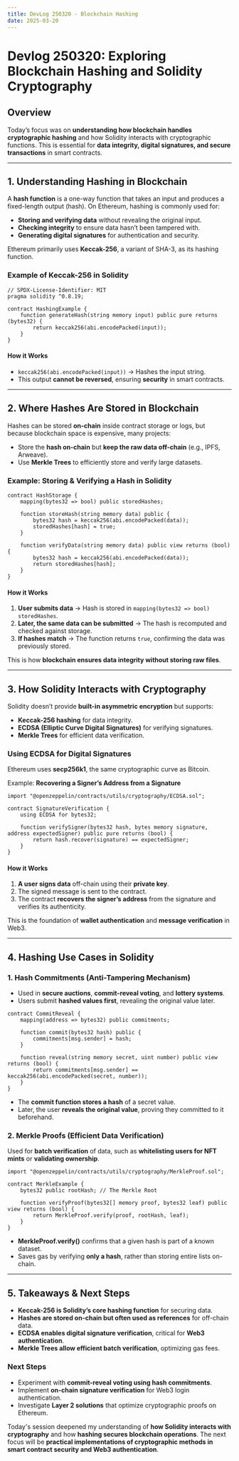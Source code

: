 ```yaml
---
title: DevLog 250320 - Blockchain Hashing
date: 2025-03-20
---
```

# Devlog 250320: Exploring Blockchain Hashing and Solidity Cryptography  

## **Overview**  
Today’s focus was on **understanding how blockchain handles cryptographic hashing** and how Solidity interacts with cryptographic functions. This is essential for **data integrity, digital signatures, and secure transactions** in smart contracts.  

---

## **1. Understanding Hashing in Blockchain**  
A **hash function** is a one-way function that takes an input and produces a fixed-length output (hash). On Ethereum, hashing is commonly used for:  
- **Storing and verifying data** without revealing the original input.  
- **Checking integrity** to ensure data hasn’t been tampered with.  
- **Generating digital signatures** for authentication and security.  

Ethereum primarily uses **Keccak-256**, a variant of SHA-3, as its hashing function.  

### **Example of Keccak-256 in Solidity**
```solidity
// SPDX-License-Identifier: MIT
pragma solidity ^0.8.19;

contract HashingExample {
    function generateHash(string memory input) public pure returns (bytes32) {
        return keccak256(abi.encodePacked(input));
    }
}
```
#### **How it Works**
- `keccak256(abi.encodePacked(input))` → Hashes the input string.
- This output **cannot be reversed**, ensuring **security** in smart contracts.

---

## **2. Where Hashes Are Stored in Blockchain**  
Hashes can be stored **on-chain** inside contract storage or logs, but because blockchain space is expensive, many projects:  
- Store the **hash on-chain** but **keep the raw data off-chain** (e.g., IPFS, Arweave).  
- Use **Merkle Trees** to efficiently store and verify large datasets.  

### **Example: Storing & Verifying a Hash in Solidity**
```solidity
contract HashStorage {
    mapping(bytes32 => bool) public storedHashes;

    function storeHash(string memory data) public {
        bytes32 hash = keccak256(abi.encodePacked(data));
        storedHashes[hash] = true;
    }

    function verifyData(string memory data) public view returns (bool) {
        bytes32 hash = keccak256(abi.encodePacked(data));
        return storedHashes[hash];
    }
}
```
#### **How it Works**
1. **User submits data** → Hash is stored in `mapping(bytes32 => bool) storedHashes`.  
2. **Later, the same data can be submitted** → The hash is recomputed and checked against storage.  
3. **If hashes match** → The function returns `true`, confirming the data was previously stored.  

This is how **blockchain ensures data integrity without storing raw files**.

---

## **3. How Solidity Interacts with Cryptography**  
Solidity doesn’t provide **built-in asymmetric encryption** but supports:  
- **Keccak-256 hashing** for data integrity.  
- **ECDSA (Elliptic Curve Digital Signatures)** for verifying signatures.  
- **Merkle Trees** for efficient data verification.  

### **Using ECDSA for Digital Signatures**
Ethereum uses **secp256k1**, the same cryptographic curve as Bitcoin.  

Example: **Recovering a Signer’s Address from a Signature**
```solidity
import "@openzeppelin/contracts/utils/cryptography/ECDSA.sol";

contract SignatureVerification {
    using ECDSA for bytes32;

    function verifySigner(bytes32 hash, bytes memory signature, address expectedSigner) public pure returns (bool) {
        return hash.recover(signature) == expectedSigner;
    }
}
```
#### **How it Works**
1. **A user signs data** off-chain using their **private key**.  
2. The signed message is sent to the contract.  
3. The contract **recovers the signer’s address** from the signature and verifies its authenticity.  

This is the foundation of **wallet authentication** and **message verification** in Web3.

---

## **4. Hashing Use Cases in Solidity**  
### **1. Hash Commitments (Anti-Tampering Mechanism)**
- Used in **secure auctions**, **commit-reveal voting**, and **lottery systems**.  
- Users submit **hashed values first**, revealing the original value later.  

```solidity
contract CommitReveal {
    mapping(address => bytes32) public commitments;

    function commit(bytes32 hash) public {
        commitments[msg.sender] = hash;
    }

    function reveal(string memory secret, uint number) public view returns (bool) {
        return commitments[msg.sender] == keccak256(abi.encodePacked(secret, number));
    }
}
```
- The **commit function stores a hash** of a secret value.  
- Later, the user **reveals the original value**, proving they committed to it beforehand.  

### **2. Merkle Proofs (Efficient Data Verification)**
Used for **batch verification** of data, such as **whitelisting users for NFT mints** or **validating ownership**.  
```solidity
import "@openzeppelin/contracts/utils/cryptography/MerkleProof.sol";

contract MerkleExample {
    bytes32 public rootHash; // The Merkle Root

    function verifyProof(bytes32[] memory proof, bytes32 leaf) public view returns (bool) {
        return MerkleProof.verify(proof, rootHash, leaf);
    }
}
```
- **MerkleProof.verify()** confirms that a given hash is part of a known dataset.  
- Saves gas by verifying **only a hash**, rather than storing entire lists on-chain.  

---

## **5. Takeaways & Next Steps**  
- **Keccak-256 is Solidity’s core hashing function** for securing data.  
- **Hashes are stored on-chain but often used as references** for off-chain data.  
- **ECDSA enables digital signature verification**, critical for **Web3 authentication**.  
- **Merkle Trees allow efficient batch verification**, optimizing gas fees.  

### **Next Steps**
- Experiment with **commit-reveal voting using hash commitments**.  
- Implement **on-chain signature verification** for Web3 login authentication.  
- Investigate **Layer 2 solutions** that optimize cryptographic proofs on Ethereum.  

Today's session deepened my understanding of **how Solidity interacts with cryptography** and how **hashing secures blockchain operations**. The next focus will be **practical implementations of cryptographic methods in smart contract security and Web3 authentication**.